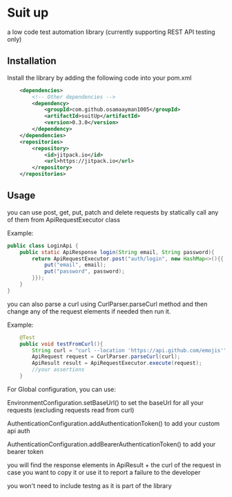 
# Suit up 
a low code test automation library
(currently supporting REST API testing only)


## Installation

Install the library by adding the following code into your pom.xml

```xml
    <dependencies>
        <!-- Other dependencies -->
        <dependency>
            <groupId>com.github.osamaayman1005</groupId>
            <artifactId>suitUp</artifactId>
            <version>0.3.0</version>
        </dependency>
    </dependencies>
    <repositories>
        <repository>
            <id>jitpack.io</id>
            <url>https://jitpack.io</url>
        </repository>
    </repositories>
```
    
## Usage
you can use post, get, put, patch and delete requests by statically call any of them from ApiRequestExecutor class 

Example:
```java
public class LoginApi {
    public static ApiResponse login(String email, String password){
        return ApiRequestExecutor.post("auth/login", new HashMap<>(){{
            put("email", email);
            put("password", password);
        }});
    }
}
```
you can also parse a curl using CurlParser.parseCurl method and then change any of the request elements if needed then run it.

Example:
```java
    @Test
    public void testFromCurl(){
        String curl = "curl --location 'https://api.github.com/emojis'";
        ApiRequest request = CurlParser.parseCurl(curl);
        ApiResult result = ApiRequestExecutor.execute(request);
        //your assertions
    }
```

For Global configuration, you can use:

EnvironmentConfiguration.setBaseUrl() to set the baseUrl for all your requests (excluding requests read from curl)

AuthenticationConfiguration.addAuthenticationToken() to add your custom api auth

AuthenticationConfiguration.addBearerAuthenticationToken() to add your bearer token

you will find the response elements in ApiResult + the curl of the request in case you want to copy it or use it to report a failure to the developer

you won't need to include testng as it is part of the library
